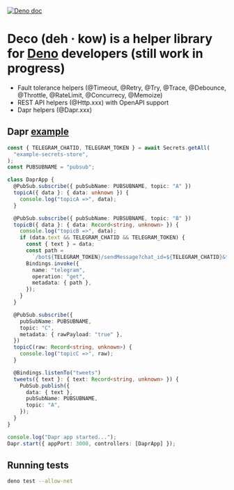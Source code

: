 [![Deno doc](https://doc.deno.land/badge.svg)](https://doc.deno.land/https/deno.land/x/deco@0.6.2/mod.ts)

# Deco (**deh** · kow) is a helper library for [Deno](https://deno.land) developers (still work in progress)

- Fault tolerance helpers (@Timeout, @Retry, @Try, @Trace, @Debounce, @Throttle, @RateLimit, @Concurrecy, @Memoize)
- REST API helpers (@Http.xxx) with OpenAPI support
- Dapr helpers (@Dapr.xxx)

## Dapr [example](examples/dapr/example_dapr.ts)
```typescript
const { TELEGRAM_CHATID, TELEGRAM_TOKEN } = await Secrets.getAll(
  "example-secrets-store",
);
const PUBSUBNAME = "pubsub";

class DaprApp {
  @PubSub.subscribe({ pubSubName: PUBSUBNAME, topic: "A" })
  topicA({ data }: { data: unknown }) {
    console.log("topicA =>", data);
  }

  @PubSub.subscribe({ pubSubName: PUBSUBNAME, topic: "B" })
  topicB({ data }: { data: Record<string, unknown> }) {
    console.log("topicB =>", data);
    if (data.text && TELEGRAM_CHATID && TELEGRAM_TOKEN) {
      const { text } = data;
      const path =
        `/bot${TELEGRAM_TOKEN}/sendMessage?chat_id=${TELEGRAM_CHATID}&text=${text}`;
      Bindings.invoke({
        name: "telegram",
        operation: "get",
        metadata: { path },
      });
    }
  }

  @PubSub.subscribe({
    pubSubName: PUBSUBNAME,
    topic: "C",
    metadata: { rawPayload: "true" },
  })
  topicC(raw: Record<string, unknown>) {
    console.log("topicC =>", raw);
  }

  @Bindings.listenTo("tweets")
  tweets({ text }: { text: Record<string, unknown> }) {
    PubSub.publish({
      data: { text },
      pubSubName: PUBSUBNAME,
      topic: "A",
    });
  }
}

console.log("Dapr app started...");
Dapr.start({ appPort: 3000, controllers: [DaprApp] });
```
## Running tests
```sh
deno test --allow-net
```
